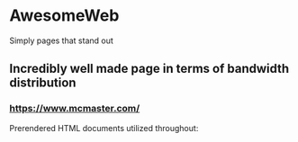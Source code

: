 # AwesomeWeb
Simply pages that stand out

## Incredibly well made page in terms of bandwidth distribution

### https://www.mcmaster.com/

Prerendered HTML documents utilized throughout:

